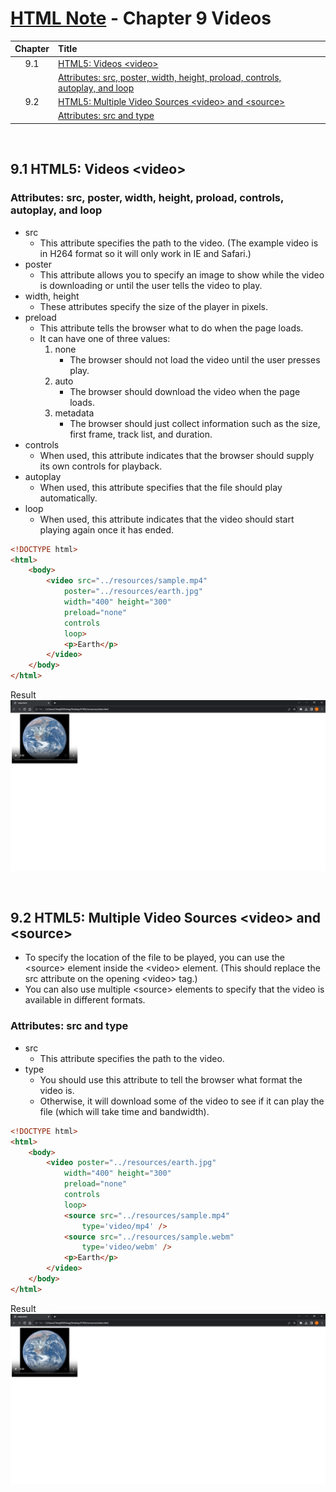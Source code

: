 # [HTML Note](../README.md) - Chapter 9 Videos
| Chapter | Title |
| :-: | :- |
| 9.1 | [HTML5: Videos \<video>](#91-html5-videos-video) |
|  | [Attributes: src, poster, width, height, proload, controls, autoplay, and loop](#attributes-src-poster-width-height-proload-controls-autoplay-and-loop) |
| 9.2 | [HTML5: Multiple Video Sources \<video> and \<source>](#92-html5-multiple-video-sources-video-and-source) |
|  | [Attributes: src and type](#attributes-src-and-type) |

<br />

## 9.1 HTML5: Videos \<video>
### Attributes: src, poster, width, height, proload, controls, autoplay, and loop
- src
    - This attribute specifies the path to the video. (The example video is in H264 format so it will only work in IE and Safari.)
- poster
    - This attribute allows you to specify an image to show while the video is downloading or until the user tells the video to play.
- width, height
    - These attributes specify the size of the player in pixels.
- preload
    - This attribute tells the browser what to do when the page loads.
    - It can have one of three values:
        1. none
            - The browser should not load the video until the user presses play.
        2. auto
            - The browser should download the video when the page loads.
        3. metadata
            - The browser should just collect information such as the size, first frame, track list, and duration.
- controls
    - When used, this attribute indicates that the browser should supply its own controls for playback.
- autoplay
    - When used, this attribute specifies that the file should play automatically.
- loop
    - When used, this attribute indicates that the video should start playing again once it has ended.

```html
<!DOCTYPE html>
<html>
    <body>
        <video src="../resources/sample.mp4"
            poster="../resources/earth.jpg"
            width="400" height="300"
            preload="none"
            controls
            loop>
            <p>Earth</p>
        </video>
    </body>
</html>
```

Result
![Result](../resources/image_9_1.PNG)

<br />

## 9.2 HTML5: Multiple Video Sources \<video> and \<source>
- To specify the location of the file to be played, you can use the \<source> element inside the \<video> element. (This should replace the src attribute on the opening \<video> tag.)
- You can also use multiple \<source> elements to specify that the video is available in different formats.

### Attributes: src and type
- src
    - This attribute specifies the path to the video.
- type
    - You should use this attribute to tell the browser what format the video is.
    - Otherwise, it will download some of the video to see if it can play the file (which will take time and bandwidth).

```html
<!DOCTYPE html>
<html>
    <body>
        <video poster="../resources/earth.jpg"
            width="400" height="300"
            preload="none"
            controls
            loop>
            <source src="../resources/sample.mp4"
                type='video/mp4' />
            <source src="../resources/sample.webm"
                type='video/webm' />
            <p>Earth</p>
        </video>
    </body>
</html>
```

Result
![Result](../resources/image_9_2.PNG)

<br />
